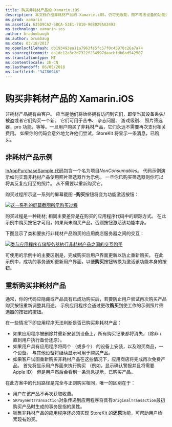 ```yaml
---
title: 购买非耗材产品的 Xamarin.iOS
description: 本文档介绍非耗材产品的 Xamarin.iOS，仍可无限期，而不考虑设备的功能通过用户购买。
ms.prod: xamarin
ms.assetid: 635D9CA2-6BCA-53E1-7B10-968029AA3493
ms.technology: xamarin-ios
author: bradumbaugh
ms.author: brumbaug
ms.date: 03/18/2017
ms.openlocfilehash: db193493ea11a7963fe5fc57f0c45978c26a7a74
ms.sourcegitcommit: ea1dc12a3c2d7322f234997daacbfdb6ad542507
ms.translationtype: MT
ms.contentlocale: zh-CN
ms.lasthandoff: 06/05/2018
ms.locfileid: "34786946"
---
```

# <a name="purchasing-non-consumable-products-in-xamarinios"></a>购买非耗材产品的 Xamarin.iOS

非耗材产品拥有由客户。 应当是他们将始终拥有访问到它们，即使当其设备丢失/被盗或者它们购买一个新。 它们可用于丛书、 杂志问题、 游戏级别、 照片筛选器，pro 功能，等等。一旦用户购买了非耗材产品，它们永远不需要再次支付相关费用。 如果你的代码会意外地允许他们尝试，StoreKit 将显示一条消息，已购买。

## <a name="non-consumable-products-sample"></a>非耗材产品示例

[InAppPurchaseSample 代码](https://developer.xamarin.com/samples/monotouch/StoreKit/)包含一个名为项目*NonConsumables*。 代码示例演示如何实现非耗材产品使用照片筛选器作为示例。 一旦你已购买筛选器则你可以将其反复应用至的照片。 从不需要以重新购买它。   
   
   
   
 购买过程所示这一系列的屏幕截图 –**购买**按钮将变为功能激活按钮：   
   
   
   
 [![](purchasing-non-consumable-products-images/image34.png "这一系列的屏幕截图所示购买过程")](purchasing-non-consumable-products-images/image34.png#lightbox)   
   
   
   
 购买过程是一种耗材; 相同主要差异是在购买的应用程序代码中的跟踪方式。 在此示例中购买按钮才可用，如果尚未购买产品，否则按钮激活该功能本身。   
   
   
   

下图显示了类和要执行非耗材产品购买的应用商店服务器之间的交互：   
   
   
   
 [![](purchasing-non-consumable-products-images/image35.png "类与应用程序存储服务器执行非耗材产品之间的交互购买")](purchasing-non-consumable-products-images/image35.png#lightbox)   
   
   
   
 可使用的示例中的主要区别是，完成购买后用户界面更新以防止重新购买。 在此示例中，成功的事务通知更新用户界面，以便**购买**按钮转换为激活该功能本身的按钮。

## <a name="re-purchasing-non-consumable-products"></a>重新购买非耗材产品

通常，你的代码应隐藏或产品具有已成功购买后，若要防止用户尝试再次购买产品购买按钮重新调整其用途。 示例应用程序会通过更改**购买**到使工作的示例照片筛选器的按钮的按钮。   
   
   
   
 在一些情况下即应用程序无法判断是否已购买非耗材产品：

-  如果应用程序被删除并重新安装到设备上，所有购买记录都将消失，（除非 / 直到用户执行备份还原）。 
-  如果用户具有应用程序将两个 （或多个） 的设备上安装，以及购买商品，一个设备。 与其他设备将继续显示可用于购买产品。 
-  如果客户试图重新购买非耗材产品在这些情况下，应用商店将完成再次免费产品。 首先将显示用户界面来执行购买 （例如，显示确认警报并且将需要 Apple ID） 但是用户然后会看到一条消息提示，已购买产品。  
   
   
   
 在此方案中的代码路径是完全与正则购买相同，唯一的区别在于：

-  用户在该产品不再次获取收费。
-  `SKPaymentTransaction`对象传递到应用程序将具有`OriginalTransaction`最初购买产品时生成的事务是指的属性。 
-  销售非耗材产品的应用程序还必须实现 StoreKit 的**还原**功能，可帮助用户检索现有购买。 
